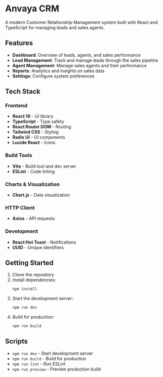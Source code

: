 # Anvaya CRM

A modern Customer Relationship Management system built with React and TypeScript for managing leads and sales agents.

## Features

- **Dashboard**: Overview of leads, agents, and sales performance
- **Lead Management**: Track and manage leads through the sales pipeline
- **Agent Management**: Manage sales agents and their performance
- **Reports**: Analytics and insights on sales data
- **Settings**: Configure system preferences

## Tech Stack

### Frontend
- **React 19** - UI library
- **TypeScript** - Type safety
- **React Router DOM** - Routing
- **Tailwind CSS** - Styling
- **Radix UI** - UI components
- **Lucide React** - Icons

### Build Tools
- **Vite** - Build tool and dev server
- **ESLint** - Code linting

### Charts & Visualization
- **Chart.js** - Data visualization

### HTTP Client
- **Axios** - API requests

### Development
- **React Hot Toast** - Notifications
- **UUID** - Unique identifiers

## Getting Started

1. Clone the repository
2. Install dependencies:
   ```bash
   npm install
   ```
3. Start the development server:
   ```bash
   npm run dev
   ```
4. Build for production:
   ```bash
   npm run build
   ```

## Scripts

- `npm run dev` - Start development server
- `npm run build` - Build for production
- `npm run lint` - Run ESLint
- `npm run preview` - Preview production build